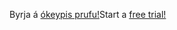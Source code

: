 <span data-ttu-id="fcc06-101">Byrja á [ókeypis prufu!](https://go.microsoft.com/fwlink/?linkid=847861)</span><span class="sxs-lookup"><span data-stu-id="fcc06-101">Start a [free trial!](https://go.microsoft.com/fwlink/?linkid=847861)</span></span>